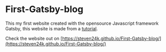 # First-Gatsby-blog
This my first website created with the opensource Javascript framework Gatsby, this website is made from a [tutorial](https://www.gatsbyjs.org/tutorial/).

Check the website out on [https://steven24k.github.io/First-Gatsby-blog/](https://steven24k.github.io/First-Gatsby-blog/)

